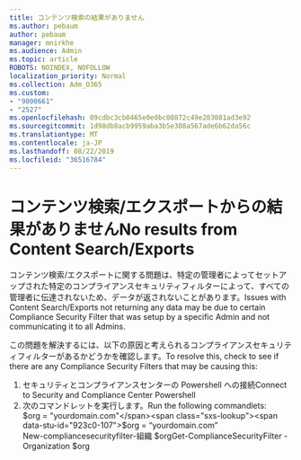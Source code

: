 ```yaml
---
title: コンテンツ検索の結果がありません
ms.author: pebaum
author: pebaum
manager: mnirkhe
ms.audience: Admin
ms.topic: article
ROBOTS: NOINDEX, NOFOLLOW
localization_priority: Normal
ms.collection: Adm_O365
ms.custom:
- "9000661"
- "2527"
ms.openlocfilehash: 09cdbc3cb0465e0e0bc08872c49e283081ad3e92
ms.sourcegitcommit: 1d98db8acb9959aba3b5e308a567ade6b62da56c
ms.translationtype: MT
ms.contentlocale: ja-JP
ms.lasthandoff: 08/22/2019
ms.locfileid: "36516784"
---
```

# <a name="no-results-from-content-searchexports"></a><span data-ttu-id="923c0-102">コンテンツ検索/エクスポートからの結果がありません</span><span class="sxs-lookup"><span data-stu-id="923c0-102">No results from Content Search/Exports</span></span>

<span data-ttu-id="923c0-103">コンテンツ検索/エクスポートに関する問題は、特定の管理者によってセットアップされた特定のコンプライアンスセキュリティフィルターによって、すべての管理者に伝達されないため、データが返されないことがあります。</span><span class="sxs-lookup"><span data-stu-id="923c0-103">Issues with Content Search/Exports not returning any data may be due to certain Compliance Security Filter that was setup by a specific Admin and not communicating it to all Admins.</span></span>

<span data-ttu-id="923c0-104">この問題を解決するには、以下の原因と考えられるコンプライアンスセキュリティフィルターがあるかどうかを確認します。</span><span class="sxs-lookup"><span data-stu-id="923c0-104">To resolve this, check to see if there are any Compliance Security Filters that may be causing this:</span></span>
1. <span data-ttu-id="923c0-105">セキュリティとコンプライアンスセンターの Powershell への接続</span><span class="sxs-lookup"><span data-stu-id="923c0-105">Connect to Security and Compliance Center Powershell</span></span>
2. <span data-ttu-id="923c0-106">次のコマンドレットを実行します。</span><span class="sxs-lookup"><span data-stu-id="923c0-106">Run the following commandlets:</span></span>
<br><span data-ttu-id="923c0-107">$org = "yourdomain.com"</span><span class="sxs-lookup"><span data-stu-id="923c0-107">$org = “yourdomain.com”</span></span>
<br><span data-ttu-id="923c0-108">New-compliancesecurityfilter-組織 $org</span><span class="sxs-lookup"><span data-stu-id="923c0-108">Get-ComplianceSecurityFilter -Organization $org</span></span>